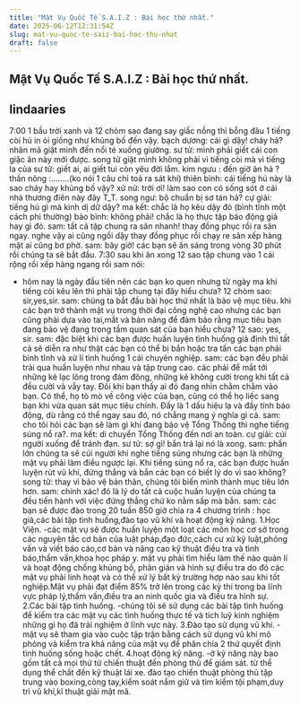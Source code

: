 ```yaml
---
title: "Mật Vụ Quốc Tế S.A.I.Z : Bài học thứ nhất."
date: 2025-06-12T12:31:54Z
slug: mat-vu-quoc-te-saiz-bai-hoc-thu-nhat
draft: false
---
```


## Mật Vụ Quốc Tế S.A.I.Z : Bài học thứ nhất.

## lindaaries

7:00 1 bầu trời xanh và 12 chòm sao đang say giấc nồng thì bỗng đâu 1 tiếng còi hú in ỏi giống như khủng bố đến vậy.
bạch dương: cái gì dậy! cháy hả?
nhân mã giật mình đến nổi té xuống giường.
sư tử: mình phải giết cái con giặc ân này mới được.
song tử giật mình không phải vì tiếng còi mà vì tiếng la của sư tử: giết ai, ai giết tui còn yêu đời lắm.
kim ngưu : đến giờ ăn hả ?
thần nông :........(ko nói 1 câu chỉ toả ra sát khí)
thiên bình: cái tiếng hú này là sao cháy hay khủng bố vậy?
xử nử: trời ơi! làm sao con có sống sót ở cái nhà thương điên này đây T_T.
song ngư: bộ chuẩn bị sơ tán hả?
cự giải: tiếng hú gì mà kinh dị dữ dậy?
ma kết: chắc là họ kêu dậy đó (bình tĩnh một cách phi thường)
bảo bình: không phải! chắc là họ thực tập báo động giả hay gì đó.
sam: tất cả tập chung ra sân nhanh! thay đồng phục rồi ra sân ngay.
nghe vậy ai cũng ngồi dậy thay đồng phục rồi chạy re sân xếp hàng mặt ai cũng bơ phờ.
sam: bây giờ! các bạn sẽ ăn sáng trong vòng 30 phút rồi chúng ta sẽ bắt đầu.
7:30 sau khi ăn xong 12 sao tập chung vào 1 cái rộng rồi xếp hàng ngang rồi sam nói:
- hôm nay là ngày đầu tiên nên các bạn ko quen nhưng từ ngày ma khi tiếng còi kêu lên thì phải tập chung tại đây hiểu chưa?
12 chòm sao: sir,yes,sir.
sam: chúng ta bắt đầu bài học thứ nhất là bảo vệ mục tiêu. khi các bạn trở thành mật vụ trong thời đại công nghệ cao nhưng các bạn cũng phải dựa vào tai,mắt và bản năng để đảm bảo rằng mục tiêu bạn đang bảo vệ đang trong tầm quan sát của bạn hiểu chưa?
12 sao: yes, sir.
sam: đặc biệt khi các bạn được huấn luyện tình huống giả định thì tất cả sẽ diễn ra như thật các bạn có thể bị bắn hoặc tra tấn các bạn phải bình tĩnh và xử lí tình huống 1 cái chuyên nghiệp.
sam: các bạn đều phải trải qua huấn luyện như nhau và tập trung cao. các phải để mắt tới những kẻ lạc lõng trong đám đông, những kẻ không cười trong khi tất cả đều cười và vẫy tay. Đôi khi bạn thấy ai đó đang nhìn chằm chằm vào bạn. Có thể, họ tò mò về công việc của bạn, cũng có thể họ liếc sang bạn khi vừa quan sát mục tiêu chính. Đấy là 1 dấu hiệu lạ và đầy tính báo động, dù rằng có thể ngay sau đó, nó chẳng mang ý nghĩa gì cả.
sam: cho tôi hỏi các bạn sẽ làm gì khi đang bảo vệ Tổng Thống thì nghe tiếng súng nổ ra?.
ma kết: di chuyển Tổng Thống đến nơi an toàn.
cự giải: cúi người xuống để tránh đạn.
sư tử: sợ gì! bắn trả lại nó là xong.
sam: phần lớn chúng ta sẽ cúi người khi nghe tiếng súng nhưng các bạn là những mật vụ phải làm điều ngược lại. Khi tiếng súng nổ ra, các bạn được huấn luyện rút vũ khí, đứng thẳng và bắn các bạn có biết lý do vì sao không?
song tử: thay vì bảo vệ bản thân, chúng tôi biến mình thành mục tiêu lớn hơn.
sam: chính xác! đó là lý do tất cả cuộc huấn luyện của chúng ta đều tiến hành với việc đứng thẳng chứ ko nằm sấp mà bắn.
sam: các bạn sẽ được đào trong 20 tuần 850 giờ chia ra 4 chương trình : học giả,các bài tập tình huống,đào tạo vũ khí và hoạt động kỹ năng.
1.Học Viện.
-các mật vụ sẽ được huấn luyện một loạt các môn học cơ sở trong các nguyên tắc cơ bản của luật pháp,đạo đức,cách cư xử kỹ luật,phỏng vấn và viết báo cáo,cơ bản và nâng cao kỹ thuật điều tra và tình báo,thẩm vấn,khoa học pháp y. mật vụ phải tìm hiểu làm thế nào quản lí và hoạt động chống khủng bố, phản gián và hình sự điều tra do đó các mật vụ phải linh hoạt và có thể xử lý bất kỳ trường hợp nào sau khi tốt nghiệp.Mật vụ phải đạt điểm 85% trở lên trong các kỳ thi trong ba lĩnh vực pháp lý,thẩm vấn,điều tra an ninh quốc gia và điều tra hình sự.
 2.Các bài tập tình huống.
-chúng tôi sẽ sử dụng các bài tập tình huống để kiểm tra các mật vụ các tình huống thực tế và tích luỹ kinh nghiệm những gì họ đã trải nghiệm ở lĩnh vực này.
3.Đào tạo sử dụng vũ khí.
-mật vụ sẽ tham gia vào cuộc tập trận bằng cách sử dụng vũ khí mô phỏng và kiểm tra khả năng của mật vụ để phân chia 2 thứ quyết định tình huống sống hoặc chết.
4.hoạt động kỹ năng.
-ở kỹ năng này bao gồm tất cả mọi thứ từ chiến thuật đến phòng thủ để giám sát. từ thể dụng thể chất đến kỹ thuật lái xe. đào tạo chiến thuật phòng thủ tập trung vào boxing,còng tay,kiểm soát nắm giữ và tìm kiếm tội phạm,duy trì vũ khí,kĩ thuật giải mật mã.